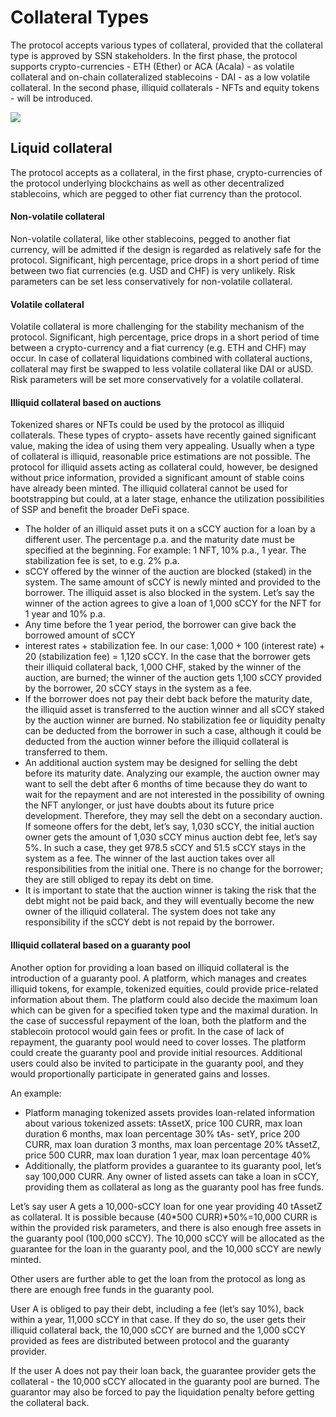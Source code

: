 # Collateral Types

The protocol accepts various types of collateral, provided that the collateral type is approved by SSN stakeholders. In the first phase, the protocol supports crypto-currencies - ETH (Ether) or ACA (Acala) - as volatile collateral and on-chain collateralized stablecoins - DAI - as a low volatile collateral. In the second phase, illiquid collaterals - NFTs and equity tokens - will be introduced.

![](.gitbook/assets/Screen\_Shot\_2021-12-25\_at\_10.08.22.png)

## Liquid collateral

The protocol accepts as a collateral, in the first phase, crypto-currencies of the protocol underlying blockchains as well as other decentralized stablecoins, which are pegged to other fiat currency than the protocol.

#### Non-volatile collateral

Non-volatile collateral, like other stablecoins, pegged to another fiat currency, will be admitted if the design is regarded as relatively safe for the protocol. Significant, high percentage, price drops in a short period of time between two fiat currencies (e.g. USD and CHF) is very unlikely. Risk parameters can be set less conservatively for non-volatile collateral.

#### Volatile collateral

Volatile collateral is more challenging for the stability mechanism of the protocol. Significant, high percentage, price drops in a short period of time between a crypto-currency and a fiat currency (e.g. ETH and CHF) may occur. In case of collateral liquidations combined with collateral auctions, collateral may first be swapped to less volatile collateral like DAI or aUSD. Risk parameters will be set more conservatively for a volatile collateral.

#### Illiquid collateral based on auctions

Tokenized shares or NFTs could be used by the protocol as illiquid collaterals. These types of crypto- assets have recently gained significant value, making the idea of using them very appealing. Usually when a type of collateral is illiquid, reasonable price estimations are not possible. The protocol for illiquid assets acting as collateral could, however, be designed without price information, provided a significant amount of stable coins have already been minted. The illiquid collateral cannot be used for bootstrapping but could, at a later stage, enhance the utilization possibilities of SSP and benefit the broader DeFi space.

* The holder of an illiquid asset puts it on a sCCY auction for a loan by a different user. The percentage p.a. and the maturity date must be specified at the beginning. For example: 1 NFT, 10% p.a., 1 year. The stabilization fee is set, to e.g. 2% p.a.
* sCCY offered by the winner of the auction are blocked (staked) in the system. The same amount of sCCY is newly minted and provided to the borrower. The illiquid asset is also blocked in the system. Let’s say the winner of the action agrees to give a loan of 1,000 sCCY for the NFT for 1 year and 10% p.a.
* Any time before the 1 year period, the borrower can give back the borrowed amount of sCCY
* interest rates + stabilization fee. In our case: 1,000 + 100 (interest rate) + 20 (stabilization fee) = 1,120 sCCY. In the case that the borrower gets their illiquid collateral back, 1,000 CHF, staked by the winner of the auction, are burned; the winner of the auction gets 1,100 sCCY provided by the borrower, 20 sCCY stays in the system as a fee.
* If the borrower does not pay their debt back before the maturity date, the illiquid asset is transferred to the auction winner and all sCCY staked by the auction winner are burned. No stabilization fee or liquidity penalty can be deducted from the borrower in such a case, although it could be deducted from the auction winner before the illiquid collateral is transferred to them.
* An additional auction system may be designed for selling the debt before its maturity date. Analyzing our example, the auction owner may want to sell the debt after 6 months of time because they do want to wait for the repayment and are not interested in the possibility of owning the NFT anylonger, or just have doubts about its future price development. Therefore, they may sell the debt on a secondary auction. If someone offers for the debt, let’s say, 1,030 sCCY, the initial auction owner gets the amount of 1,030 sCCY minus auction debt fee, let’s say 5%. In such a case, they get 978.5 sCCY and 51.5 sCCY stays in the system as a fee. The winner of the last auction takes over all responsibilities from the initial one. There is no change for the borrower; they are still obliged to repay its debt on time.
* It is important to state that the auction winner is taking the risk that the debt might not be paid back, and they will eventually become the new owner of the illiquid collateral. The system does not take any responsibility if the sCCY debt is not repaid by the borrower.

#### Illiquid collateral based on a guaranty pool

Another option for providing a loan based on illiquid collateral is the introduction of a guaranty pool. A platform, which manages and creates illiquid tokens, for example, tokenized equities, could provide price-related information about them. The platform could also decide the maximum loan which can be given for a specified token type and the maximal duration. In the case of successful repayment of the loan, both the platform and the stablecoin protocol would gain fees or profit. In the case of lack of repayment, the guaranty pool would need to cover losses. The platform could create the guaranty pool and provide initial resources. Additional users could also be invited to participate in the guaranty pool, and they would proportionally participate in generated gains and losses.

An example:

* Platform managing tokenized assets provides loan-related information about various tokenized assets: tAssetX, price 100 CURR, max loan duration 6 months, max loan percentage 30% tAs- setY, price 200 CURR, max loan duration 3 months, max loan percentage 20% tAssetZ, price 500 CURR, max loan duration 1 year, max loan percentage 40%
* Additionally, the platform provides a guarantee to its guaranty pool, let’s say 100,000 CURR. Any owner of listed assets can take a loan in sCCY, providing them as collateral as long as the guaranty pool has free funds.

Let’s say user A gets a 10,000-sCCY loan for one year providing 40 tAssetZ as collateral. It is possible because (40\*500 CURR)\*50%=10,000 CURR is within the provided risk parameters, and there is also enough free assets in the guaranty pool (100,000 sCCY). The 10,000 sCCY will be allocated as the guarantee for the loan in the guaranty pool, and the 10,000 sCCY are newly minted.

Other users are further able to get the loan from the protocol as long as there are enough free funds in the guaranty pool.

User A is obliged to pay their debt, including a fee (let’s say 10%), back within a year, 11,000 sCCY in that case. If they do so, the user gets their illiquid collateral back, the 10,000 sCCY are burned and the 1,000 sCCY provided as fees are distributed between protocol and the guaranty provider.

If the user A does not pay their loan back, the guarantee provider gets the collateral - the 10,000 sCCY allocated in the guaranty pool are burned. The guarantor may also be forced to pay the liquidation penalty before getting the collateral back.
